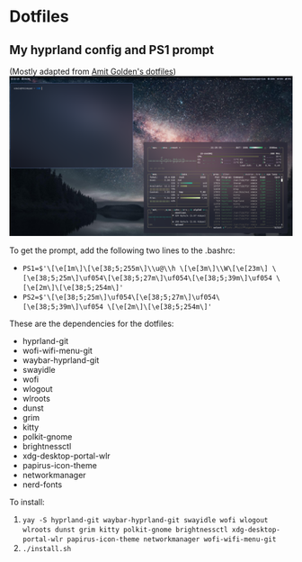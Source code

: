 # Dotfiles
## My hyprland config and PS1 prompt

(Mostly adapted from [Amit Golden's dotfiles][Amit])
![screenshot][scr]

To get the prompt, add the following two lines to the .bashrc:

* `PS1=$'\[\e[1m\]\[\e[38;5;255m\]\\u@\\h \[\e[3m\]\\W\[\e[23m\] \[\e[38;5;25m\]\uf054\[\e[38;5;27m\]\uf054\[\e[38;5;39m\]\uf054 \[\e[2m\]\[\e[38;5;254m\]'`  
* `PS2=$'\[\e[38;5;25m\]\uf054\[\e[38;5;27m\]\uf054\[\e[38;5;39m\]\uf054 \[\e[2m\]\[\e[38;5;254m\]'`

These are the dependencies for the dotfiles:
* hyprland-git
* wofi-wifi-menu-git
* waybar-hyprland-git
* swayidle
* wofi
* wlogout
* wlroots
* dunst
* grim
* kitty
* polkit-gnome
* brightnessctl
* xdg-desktop-portal-wlr
* papirus-icon-theme
* networkmanager
* nerd-fonts

To install:

1. `yay -S hyprland-git waybar-hyprland-git swayidle wofi wlogout wlroots dunst grim kitty polkit-gnome brightnessctl xdg-desktop-portal-wlr papirus-icon-theme networkmanager wofi-wifi-menu-git`  
2. `./install.sh`

[Amit]: https://github.com/AmitGolden/dotfiles
[scr]: screenshot.png
